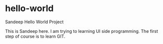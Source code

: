 # hello-world
Sandeep Hello World Project

This is Sandeep here. I am trying to learning UI side programming.
The first step of course is to learn GIT.

